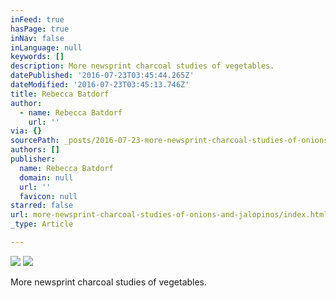 ```yaml
---
inFeed: true
hasPage: true
inNav: false
inLanguage: null
keywords: []
description: More newsprint charcoal studies of vegetables.
datePublished: '2016-07-23T03:45:44.265Z'
dateModified: '2016-07-23T03:45:13.746Z'
title: Rebecca Batdorf
author:
  - name: Rebecca Batdorf
    url: ''
via: {}
sourcePath: _posts/2016-07-23-more-newsprint-charcoal-studies-of-onions-and-jalopinos.md
authors: []
publisher:
  name: Rebecca Batdorf
  domain: null
  url: ''
  favicon: null
starred: false
url: more-newsprint-charcoal-studies-of-onions-and-jalopinos/index.html
_type: Article

---
```

![](https://imgflo.herokuapp.com/graph/vahj1ThiexotieMo/2dae5b5cab509b11220a134b77c05237/croprotate.jpg?cropheight=3262&cropwidth=4928&degrees=0&input=https%3A%2F%2Fthe-grid-user-content.s3-us-west-2.amazonaws.com%2Fa7f94745-b297-42de-80ef-80aa49b3ce61.jpg&x=0&y=0)
![](https://the-grid-user-content.s3-us-west-2.amazonaws.com/03ac7650-0eac-459b-929e-0e6ab18a78a2.jpg)

More newsprint charcoal studies of vegetables.